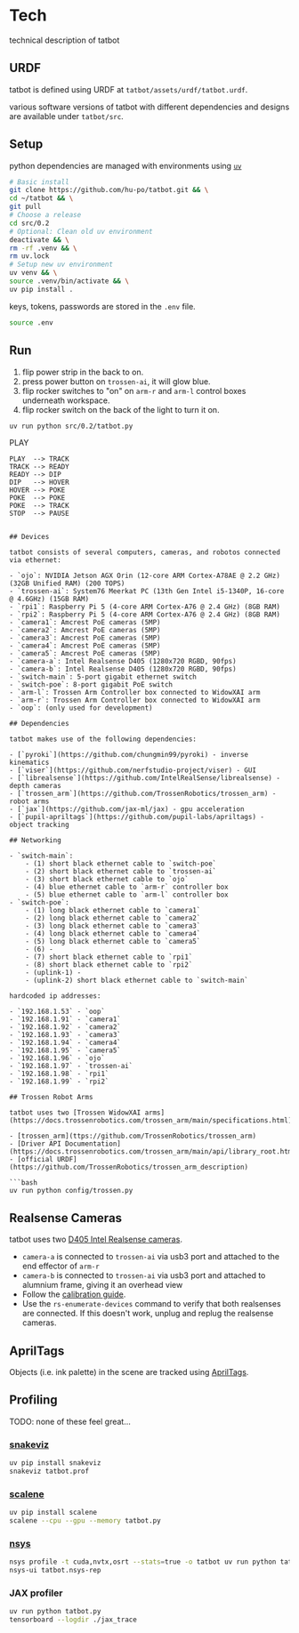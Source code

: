 # Tech

technical description of tatbot

## URDF

tatbot is defined using URDF at `tatbot/assets/urdf/tatbot.urdf`.

various software versions of tatbot with different dependencies and designs are available under `tatbot/src`.

## Setup

python dependencies are managed with environments using [`uv`](https://docs.astral.sh/uv/getting-started/installation/)

```bash
# Basic install
git clone https://github.com/hu-po/tatbot.git && \
cd ~/tatbot && \
git pull
# Choose a release
cd src/0.2
# Optional: Clean old uv environment
deactivate && \
rm -rf .venv && \
rm uv.lock
# Setup new uv environment
uv venv && \
source .venv/bin/activate && \
uv pip install .
```

keys, tokens, passwords are stored in the `.env` file.

```bash
source .env
```

## Run

1. flip power strip in the back to on.
2. press power button on `trossen-ai`, it will glow blue.
3. flip rocker switches to "on" on `arm-r` and `arm-l` control boxes underneath workspace.
4. flip rocker switch on the back of the light to turn it on.

```bash
uv run python src/0.2/tatbot.py
```

<!-- ## States

tatbot operates using a state machine

```mermaid
stateDiagram-v2
    direction LR

    %% Define all states
    state PAUSE
    state PLAY
    state STOP
    state READY
    state TRACK
    state HOVER
    state POKE
    state DIP
    state MANUAL

    %% Transitions driven by the script logic
    PAUSE --> PLAY
    PLAY  --> TRACK
    TRACK --> READY
    READY --> DIP
    DIP   --> HOVER
    HOVER --> POKE
    POKE  --> POKE
    POKE  --> TRACK
    STOP  --> PAUSE
``` -->

## Devices

tatbot consists of several computers, cameras, and robotos connected via ethernet:

- `ojo`: NVIDIA Jetson AGX Orin (12-core ARM Cortex-A78AE @ 2.2 GHz) (32GB Unified RAM) (200 TOPS)
- `trossen-ai`: System76 Meerkat PC (13th Gen Intel i5-1340P, 16-core @ 4.6GHz) (15GB RAM)
- `rpi1`: Raspberry Pi 5 (4-core ARM Cortex-A76 @ 2.4 GHz) (8GB RAM)
- `rpi2`: Raspberry Pi 5 (4-core ARM Cortex-A76 @ 2.4 GHz) (8GB RAM)
- `camera1`: Amcrest PoE cameras (5MP)
- `camera2`: Amcrest PoE cameras (5MP)
- `camera3`: Amcrest PoE cameras (5MP)
- `camera4`: Amcrest PoE cameras (5MP)
- `camera5`: Amcrest PoE cameras (5MP)
- `camera-a`: Intel Realsense D405 (1280x720 RGBD, 90fps)
- `camera-b`: Intel Realsense D405 (1280x720 RGBD, 90fps)
- `switch-main`: 5-port gigabit ethernet switch
- `switch-poe`: 8-port gigabit PoE switch
- `arm-l`: Trossen Arm Controller box connected to WidowXAI arm
- `arm-r`: Trossen Arm Controller box connected to WidowXAI arm
- `oop`: (only used for development)

## Dependencies

tatbot makes use of the following dependencies:

- [`pyroki`](https://github.com/chungmin99/pyroki) - inverse kinematics
- [`viser`](https://github.com/nerfstudio-project/viser) - GUI
- [`librealsense`](https://github.com/IntelRealSense/librealsense) - depth cameras
- [`trossen_arm`](https://github.com/TrossenRobotics/trossen_arm) - robot arms
- [`jax`](https://github.com/jax-ml/jax) - gpu acceleration
- [`pupil-apriltags`](https://github.com/pupil-labs/apriltags) - object tracking

## Networking

- `switch-main`:
    - (1) short black ethernet cable to `switch-poe`
    - (2) short black ethernet cable to `trossen-ai`
    - (3) short black ethernet cable to `ojo`
    - (4) blue ethernet cable to `arm-r` controller box
    - (5) blue ethernet cable to `arm-l` controller box
- `switch-poe`:
    - (1) long black ethernet cable to `camera1`
    - (2) long black ethernet cable to `camera2`
    - (3) long black ethernet cable to `camera3`
    - (4) long black ethernet cable to `camera4`
    - (5) long black ethernet cable to `camera5`
    - (6) -
    - (7) short black ethernet cable to `rpi1`
    - (8) short black ethernet cable to `rpi2`
    - (uplink-1) -
    - (uplink-2) short black ethernet cable to `switch-main`

hardcoded ip addresses:

- `192.168.1.53` - `oop`
- `192.168.1.91` - `camera1`
- `192.168.1.92` - `camera2`
- `192.168.1.93` - `camera3`
- `192.168.1.94` - `camera4`
- `192.168.1.95` - `camera5`
- `192.168.1.96` - `ojo`
- `192.168.1.97` - `trossen-ai`
- `192.168.1.98` - `rpi1`
- `192.168.1.99` - `rpi2`

## Trossen Robot Arms

tatbot uses two [Trossen WidowXAI arms](https://docs.trossenrobotics.com/trossen_arm/main/specifications.html).

- [trossen_arm](ttps://github.com/TrossenRobotics/trossen_arm)
- [Driver API Documentation](https://docs.trossenrobotics.com/trossen_arm/main/api/library_root.html#)
- [official URDF](https://github.com/TrossenRobotics/trossen_arm_description)

```bash
uv run python config/trossen.py
```

## Realsense Cameras

tatbot uses two [D405 Intel Realsense cameras](https://www.intelrealsense.com/depth-camera-d405/).

- `camera-a` is connected to `trossen-ai` via usb3 port and attached to the end effector of `arm-r`
- `camera-b` is connected to `trossen-ai` via usb3 port and attached to alumnium frame, giving it an overhead view
- Follow the [calibration guide](https://dev.intelrealsense.com/docs/self-calibration-for-depth-cameras).
- Use the `rs-enumerate-devices` command to verify that both realsenses are connected. If this doesn't work, unplug and replug the realsense cameras.

## AprilTags

Objects (i.e. ink palette) in the scene are tracked using [AprilTags](https://chaitanyantr.github.io/apriltag.html).

## Profiling

TODO: none of these feel great...

### [snakeviz](https://github.com/jiffyclub/snakeviz)

```bash
uv pip install snakeviz
snakeviz tatbot.prof
```

### [scalene](https://github.com/plasma-umass/scalene)

```bash
uv pip install scalene
scalene --cpu --gpu --memory tatbot.py
```

### [nsys](https://docs.nvidia.com/nsight-systems/UserGuide/index.html)

```bash
nsys profile -t cuda,nvtx,osrt --stats=true -o tatbot uv run python tatbot.py --debug
nsys-ui tatbot.nsys-rep
```

### JAX profiler

```bash
uv run python tatbot.py 
tensorboard --logdir ./jax_trace
```